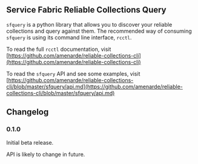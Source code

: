## Service Fabric Reliable Collections Query
`sfquery` is a python library that allows you to discover your reliable collections and query against them.
The recommended way of consuming `sfquery` is using its command line interface, `rcctl`.

To read the full `rcctl` documentation, visit
[https://github.com/amenarde/reliable-collections-cli](https://github.com/amenarde/reliable-collections-cli)

To read the `sfquery` API and see some examples, visit 
[https://github.com/amenarde/reliable-collections-cli/blob/master/sfquery/api.md](https://github.com/amenarde/reliable-collections-cli/blob/master/sfquery/api.md)

## Changelog
### 0.1.0
Initial beta release.

API is likely to change in future.
